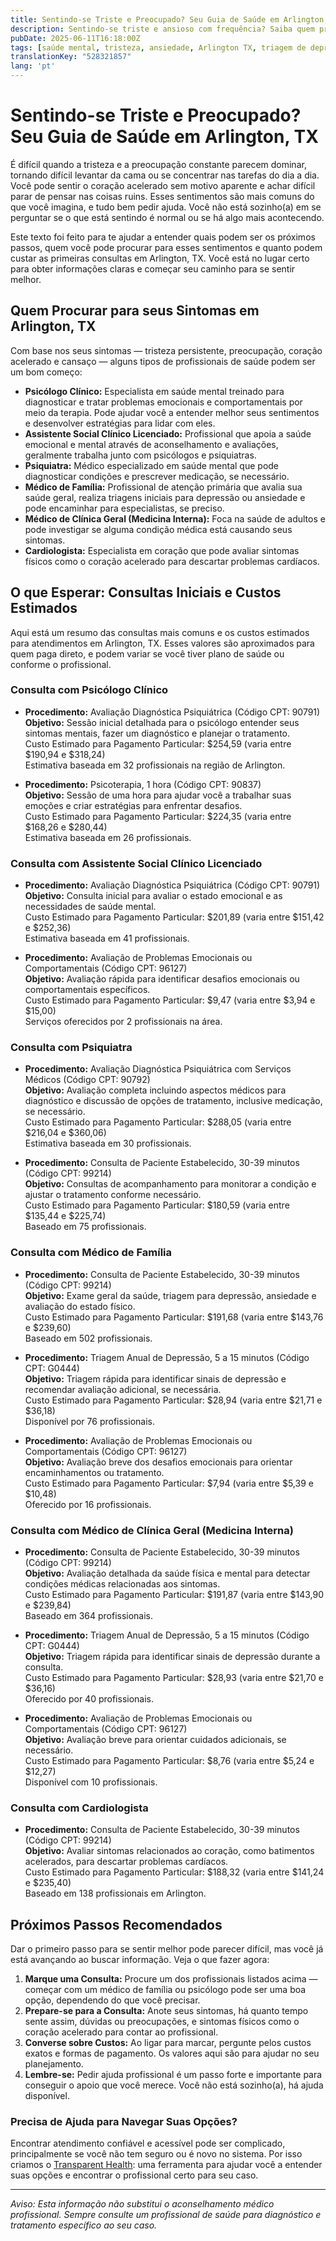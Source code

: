 ```yaml
---
title: Sentindo-se Triste e Preocupado? Seu Guia de Saúde em Arlington, TX  
description: Sentindo-se triste e ansioso com frequência? Saiba quem procurar, quanto custam as consultas e os próximos passos para cuidar da sua saúde em Arlington, TX.  
pubDate: 2025-06-11T16:18:00Z
tags: [saúde mental, tristeza, ansiedade, Arlington TX, triagem de depressão, psicoterapia]
translationKey: "528321857"
lang: 'pt'
---
```


# Sentindo-se Triste e Preocupado? Seu Guia de Saúde em Arlington, TX

É difícil quando a tristeza e a preocupação constante parecem dominar, tornando difícil levantar da cama ou se concentrar nas tarefas do dia a dia. Você pode sentir o coração acelerado sem motivo aparente e achar difícil parar de pensar nas coisas ruins. Esses sentimentos são mais comuns do que você imagina, e tudo bem pedir ajuda. Você não está sozinho(a) em se perguntar se o que está sentindo é normal ou se há algo mais acontecendo.

Este texto foi feito para te ajudar a entender quais podem ser os próximos passos, quem você pode procurar para esses sentimentos e quanto podem custar as primeiras consultas em Arlington, TX. Você está no lugar certo para obter informações claras e começar seu caminho para se sentir melhor.

## Quem Procurar para seus Sintomas em Arlington, TX

Com base nos seus sintomas — tristeza persistente, preocupação, coração acelerado e cansaço — alguns tipos de profissionais de saúde podem ser um bom começo:

- **Psicólogo Clínico:** Especialista em saúde mental treinado para diagnosticar e tratar problemas emocionais e comportamentais por meio da terapia. Pode ajudar você a entender melhor seus sentimentos e desenvolver estratégias para lidar com eles.  
- **Assistente Social Clínico Licenciado:** Profissional que apoia a saúde emocional e mental através de aconselhamento e avaliações, geralmente trabalha junto com psicólogos e psiquiatras.  
- **Psiquiatra:** Médico especializado em saúde mental que pode diagnosticar condições e prescrever medicação, se necessário.  
- **Médico de Família:** Profissional de atenção primária que avalia sua saúde geral, realiza triagens iniciais para depressão ou ansiedade e pode encaminhar para especialistas, se preciso.  
- **Médico de Clínica Geral (Medicina Interna):** Foca na saúde de adultos e pode investigar se alguma condição médica está causando seus sintomas.  
- **Cardiologista:** Especialista em coração que pode avaliar sintomas físicos como o coração acelerado para descartar problemas cardíacos.

## O que Esperar: Consultas Iniciais e Custos Estimados

Aqui está um resumo das consultas mais comuns e os custos estimados para atendimentos em Arlington, TX. Esses valores são aproximados para quem paga direto, e podem variar se você tiver plano de saúde ou conforme o profissional.

### Consulta com Psicólogo Clínico

- **Procedimento:** Avaliação Diagnóstica Psiquiátrica (Código CPT: 90791)  
  **Objetivo:** Sessão inicial detalhada para o psicólogo entender seus sintomas mentais, fazer um diagnóstico e planejar o tratamento.  
  Custo Estimado para Pagamento Particular: $254,59 (varia entre $190,94 e $318,24)  
  Estimativa baseada em 32 profissionais na região de Arlington.

- **Procedimento:** Psicoterapia, 1 hora (Código CPT: 90837)  
  **Objetivo:** Sessão de uma hora para ajudar você a trabalhar suas emoções e criar estratégias para enfrentar desafios.  
  Custo Estimado para Pagamento Particular: $224,35 (varia entre $168,26 e $280,44)  
  Estimativa baseada em 26 profissionais.

### Consulta com Assistente Social Clínico Licenciado

- **Procedimento:** Avaliação Diagnóstica Psiquiátrica (Código CPT: 90791)  
  **Objetivo:** Consulta inicial para avaliar o estado emocional e as necessidades de saúde mental.  
  Custo Estimado para Pagamento Particular: $201,89 (varia entre $151,42 e $252,36)  
  Estimativa baseada em 41 profissionais.

- **Procedimento:** Avaliação de Problemas Emocionais ou Comportamentais (Código CPT: 96127)  
  **Objetivo:** Avaliação rápida para identificar desafios emocionais ou comportamentais específicos.  
  Custo Estimado para Pagamento Particular: $9,47 (varia entre $3,94 e $15,00)  
  Serviços oferecidos por 2 profissionais na área.

### Consulta com Psiquiatra

- **Procedimento:** Avaliação Diagnóstica Psiquiátrica com Serviços Médicos (Código CPT: 90792)  
  **Objetivo:** Avaliação completa incluindo aspectos médicos para diagnóstico e discussão de opções de tratamento, inclusive medicação, se necessário.  
  Custo Estimado para Pagamento Particular: $288,05 (varia entre $216,04 e $360,06)  
  Estimativa baseada em 30 profissionais.

- **Procedimento:** Consulta de Paciente Estabelecido, 30-39 minutos (Código CPT: 99214)  
  **Objetivo:** Consultas de acompanhamento para monitorar a condição e ajustar o tratamento conforme necessário.  
  Custo Estimado para Pagamento Particular: $180,59 (varia entre $135,44 e $225,74)  
  Baseado em 75 profissionais.

### Consulta com Médico de Família

- **Procedimento:** Consulta de Paciente Estabelecido, 30-39 minutos (Código CPT: 99214)  
  **Objetivo:** Exame geral da saúde, triagem para depressão, ansiedade e avaliação do estado físico.  
  Custo Estimado para Pagamento Particular: $191,68 (varia entre $143,76 e $239,60)  
  Baseado em 502 profissionais.

- **Procedimento:** Triagem Anual de Depressão, 5 a 15 minutos (Código CPT: G0444)  
  **Objetivo:** Triagem rápida para identificar sinais de depressão e recomendar avaliação adicional, se necessária.  
  Custo Estimado para Pagamento Particular: $28,94 (varia entre $21,71 e $36,18)  
  Disponível por 76 profissionais.

- **Procedimento:** Avaliação de Problemas Emocionais ou Comportamentais (Código CPT: 96127)  
  **Objetivo:** Avaliação breve dos desafios emocionais para orientar encaminhamentos ou tratamento.  
  Custo Estimado para Pagamento Particular: $7,94 (varia entre $5,39 e $10,48)  
  Oferecido por 16 profissionais.

### Consulta com Médico de Clínica Geral (Medicina Interna)

- **Procedimento:** Consulta de Paciente Estabelecido, 30-39 minutos (Código CPT: 99214)  
  **Objetivo:** Avaliação detalhada da saúde física e mental para detectar condições médicas relacionadas aos sintomas.  
  Custo Estimado para Pagamento Particular: $191,87 (varia entre $143,90 e $239,84)  
  Baseado em 364 profissionais.

- **Procedimento:** Triagem Anual de Depressão, 5 a 15 minutos (Código CPT: G0444)  
  **Objetivo:** Triagem rápida para identificar sinais de depressão durante a consulta.  
  Custo Estimado para Pagamento Particular: $28,93 (varia entre $21,70 e $36,16)  
  Oferecido por 40 profissionais.

- **Procedimento:** Avaliação de Problemas Emocionais ou Comportamentais (Código CPT: 96127)  
  **Objetivo:** Avaliação breve para orientar cuidados adicionais, se necessário.  
  Custo Estimado para Pagamento Particular: $8,76 (varia entre $5,24 e $12,27)  
  Disponível com 10 profissionais.

### Consulta com Cardiologista

- **Procedimento:** Consulta de Paciente Estabelecido, 30-39 minutos (Código CPT: 99214)  
  **Objetivo:** Avaliar sintomas relacionados ao coração, como batimentos acelerados, para descartar problemas cardíacos.  
  Custo Estimado para Pagamento Particular: $188,32 (varia entre $141,24 e $235,40)  
  Baseado em 138 profissionais em Arlington.

## Próximos Passos Recomendados

Dar o primeiro passo para se sentir melhor pode parecer difícil, mas você já está avançando ao buscar informação. Veja o que fazer agora:

1. **Marque uma Consulta:** Procure um dos profissionais listados acima — começar com um médico de família ou psicólogo pode ser uma boa opção, dependendo do que você precisar.  
2. **Prepare-se para a Consulta:** Anote seus sintomas, há quanto tempo sente assim, dúvidas ou preocupações, e sintomas físicos como o coração acelerado para contar ao profissional.  
3. **Converse sobre Custos:** Ao ligar para marcar, pergunte pelos custos exatos e formas de pagamento. Os valores aqui são para ajudar no seu planejamento.  
4. **Lembre-se:** Pedir ajuda profissional é um passo forte e importante para conseguir o apoio que você merece. Você não está sozinho(a), há ajuda disponível.

### Precisa de Ajuda para Navegar Suas Opções?

Encontrar atendimento confiável e acessível pode ser complicado, principalmente se você não tem seguro ou é novo no sistema. Por isso criamos o [Transparent Health](https://transparenthealth.ai): uma ferramenta para ajudar você a entender suas opções e encontrar o profissional certo para seu caso.

---

*Aviso: Esta informação não substitui o aconselhamento médico profissional. Sempre consulte um profissional de saúde para diagnóstico e tratamento específico ao seu caso.*